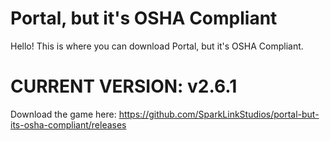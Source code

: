 # Portal, but it's OSHA Compliant

Hello! This is where you can download Portal, but it's OSHA Compliant.


# CURRENT VERSION: v2.6.1

Download the game here: https://github.com/SparkLinkStudios/portal-but-its-osha-compliant/releases
